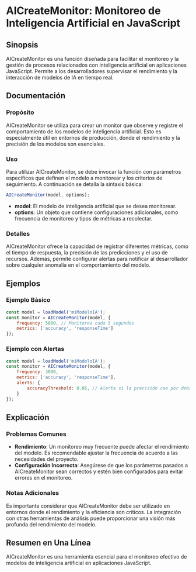 <!--
Meta Description: # AICreateMonitor: Monitoreo de Inteligencia Artificial en JavaScript ## Sinopsis AICreateMonitor es una función diseñada para facilitar el monitoreo ...
Meta Keywords: aicreatemonitor, monitoreo, javascript, para, rendimiento
-->

# AICreateMonitor: Monitoreo de Inteligencia Artificial en JavaScript

## Sinopsis
AICreateMonitor es una función diseñada para facilitar el monitoreo y la gestión de procesos relacionados con inteligencia artificial en aplicaciones JavaScript. Permite a los desarrolladores supervisar el rendimiento y la interacción de modelos de IA en tiempo real.

## Documentación
### Propósito
AICreateMonitor se utiliza para crear un monitor que observe y registre el comportamiento de los modelos de inteligencia artificial. Esto es especialmente útil en entornos de producción, donde el rendimiento y la precisión de los modelos son esenciales.

### Uso
Para utilizar AICreateMonitor, se debe invocar la función con parámetros específicos que definen el modelo a monitorear y los criterios de seguimiento. A continuación se detalla la sintaxis básica:

```javascript
AICreateMonitor(model, options);
```

- **model**: El modelo de inteligencia artificial que se desea monitorear.
- **options**: Un objeto que contiene configuraciones adicionales, como frecuencia de monitoreo y tipos de métricas a recolectar.

### Detalles
AICreateMonitor ofrece la capacidad de registrar diferentes métricas, como el tiempo de respuesta, la precisión de las predicciones y el uso de recursos. Además, permite configurar alertas para notificar al desarrollador sobre cualquier anomalía en el comportamiento del modelo.

## Ejemplos
### Ejemplo Básico
```javascript
const model = loadModel('miModeloIA');
const monitor = AICreateMonitor(model, {
    frequency: 5000, // Monitorea cada 5 segundos
    metrics: ['accuracy', 'responseTime']
});
```

### Ejemplo con Alertas
```javascript
const model = loadModel('miModeloIA');
const monitor = AICreateMonitor(model, {
    frequency: 3000,
    metrics: ['accuracy', 'responseTime'],
    alerts: {
        accuracyThreshold: 0.85, // Alerta si la precisión cae por debajo del 85%
    }
});
```

## Explicación
### Problemas Comunes
- **Rendimiento**: Un monitoreo muy frecuente puede afectar el rendimiento del modelo. Es recomendable ajustar la frecuencia de acuerdo a las necesidades del proyecto.
- **Configuración Incorrecta**: Asegúrese de que los parámetros pasados a AICreateMonitor sean correctos y estén bien configurados para evitar errores en el monitoreo.

### Notas Adicionales
Es importante considerar que AICreateMonitor debe ser utilizado en entornos donde el rendimiento y la eficiencia son críticos. La integración con otras herramientas de análisis puede proporcionar una visión más profunda del rendimiento del modelo.

## Resumen en Una Línea
AICreateMonitor es una herramienta esencial para el monitoreo efectivo de modelos de inteligencia artificial en aplicaciones JavaScript.